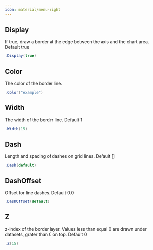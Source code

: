 ```yaml
---
icon: material/menu-right
---
```


## Display
If true, draw a border at the edge between the axis and the chart area.
            Default true
```csharp
.Display(true)
```

## Color
The color of the border line.
```csharp
.Color("example")
```

## Width
The width of the border line. Default 1
```csharp
.Width(15)
```

## Dash
Length and spacing of dashes on grid lines. Default []
```csharp
.Dash(default)
```

## DashOffset
Offset for line dashes. Default 0.0
```csharp
.DashOffset(default)
```

## Z
z-index of the border layer. Values less than equal 0 are drawn under datasets, grater than 0 on top.
            Default 0
```csharp
.Z(15)
```

